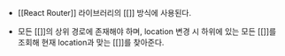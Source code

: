 - [[React Router]] 라이브러리의 [[<BrowserRouter>]] 방식에 사용된다.

- 모든 [[<Route>]]의 상위 경로에 존재해야 하며, location 변경 시 하위에 있는 모든 [[<Route>]]를 조회해 현재 location과 맞는 [[<Route>]]를 찾아준다.

